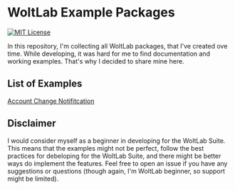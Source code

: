 # WoltLab Example Packages
[![MIT License](https://img.shields.io/badge/License-MIT-blue.svg)](https://github.com/fbeuster/woltlab-packages/blob/master/LICENSE)

In this repository, I'm collecting all WoltLab packages, that I've created ove time. While developing, it was hard for me to find documentation and working examples. That's why I decided to share mine here.

## List of Examples
[Account Change Notifitcation](account_change_notification/README.md)

## Disclaimer
I would consider myself as a beginner in developing for the WoltLab Suite. This means that the examples might not be perfect, follow the best practices for debeloping for the WoltLab Suite, and there might be better ways do implement the features. Feel free to open an issue if you have any suggestions or questions (though again, I'm WoltLab beginner, so support might be limited).
